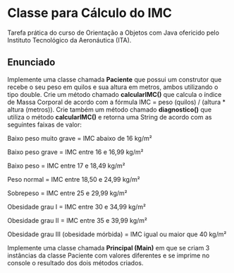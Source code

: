 #  Classe para Cálculo do IMC
Tarefa prática do curso de Orientação a Objetos com  Java ofericido pelo Instituto Tecnológico da Aeronáutica (ITA).

## Enunciado ##

Implemente uma classe chamada **Paciente** que possui um construtor que recebe o seu peso em quilos e sua altura em metros, ambos utilizando o tipo double. 
Crie um método chamado **calcularIMC()** que calcula o índice de Massa Corporal de acordo com a fórmula IMC = peso (quilos) / (altura * altura (metros)). 
Crie também um método chamado **diagnostico()** que utiliza o método **calcularIMC()** e retorna uma String de acordo com as seguintes faixas de valor:

Baixo peso muito grave = IMC abaixo de 16 kg/m²

Baixo peso grave = IMC entre 16 e 16,99 kg/m²

Baixo peso = IMC entre 17 e 18,49 kg/m²

Peso normal = IMC entre 18,50 e 24,99 kg/m²

Sobrepeso = IMC entre 25 e 29,99 kg/m²

Obesidade grau I = IMC entre 30 e 34,99 kg/m²

Obesidade grau II = IMC entre 35 e 39,99 kg/m²

Obesidade grau III (obesidade mórbida) = IMC igual ou maior que 40 kg/m²

Implemente uma classe chamada **Principal (Main)** em que se criam 3 instâncias da classe Paciente com valores diferentes e se imprime no console o resultado dos dois métodos criados.

